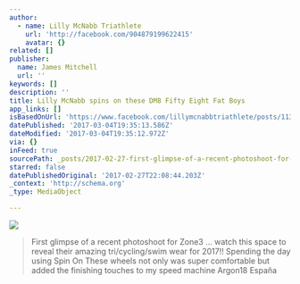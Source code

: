 ```yaml
---
author:
  - name: Lilly McNabb Triathlete
    url: 'http://facebook.com/904879199622415'
    avatar: {}
related: []
publisher:
  name: James Mitchell
  url: ''
keywords: []
description: ''
title: Lilly McNabb spins on these DM8 Fifty Eight Fat Boys
app_links: []
isBasedOnUrl: 'https://www.facebook.com/lillymcnabbtriathlete/posts/1132635376846795'
datePublished: '2017-03-04T19:35:13.586Z'
dateModified: '2017-03-04T19:35:12.972Z'
via: {}
inFeed: true
sourcePath: _posts/2017-02-27-first-glimpse-of-a-recent-photoshoot-for-zone3-watch-thi.md
starred: false
datePublishedOriginal: '2017-02-27T22:08:44.203Z'
_context: 'http://schema.org'
_type: MediaObject

---
```

![](https://the-grid-user-content.s3-us-west-2.amazonaws.com/76968bed-f0a4-47bf-bb96-9e563e99caab.jpg)

> First glimpse of a recent photoshoot for Zone3 ... watch this space to reveal their amazing tri/cycling/swim wear for 2017!! Spending the day using Spin On These wheels not only was super comfortable but added the finishing touches to my speed machine Argon18 España